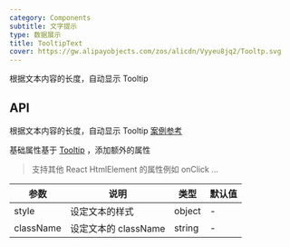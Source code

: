 ```yaml
---
category: Components
subtitle: 文字提示
type: 数据展示
title: TooltipText
cover: https://gw.alipayobjects.com/zos/alicdn/Vyyeu8jq2/Tooltp.svg
---
```


根据文本内容的长度，自动显示 Tooltip

## API

根据文本内容的长度，自动显示 Tooltip [案例参考](#components-tooltip-demo-text)

基础属性基于 [Tooltip](#API) ，添加额外的属性

> 支持其他 React HtmlElement 的属性例如 onClick ...

| 参数      | 说明                 | 类型   | 默认值 |
| --------- | -------------------- | ------ | ------ |
| style     | 设定文本的样式       | object | -      |
| className | 设定文本的 className | string | -      |
